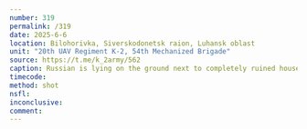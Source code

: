 ```yaml
---
number: 319
permalink: /319
date: 2025-6-6
location: Bilohorivka, Siverskodonetsk raion, Luhansk oblast
unit: "20th UAV Regiment K-2, 54th Mechanized Brigade"
source: https://t.me/k_2army/562
caption: Russian is lying on the ground next to completely ruined house, apparently injured. He first aims AK at his chest, then makes several test shots, and after great deal of hesitation finally shoots himself by aiming around his chin. Camera zooms in on the aftermath
timecode: 
method: shot
nsfl: 
inconclusive: 
comment: 
---
```

<script async src="https://telegram.org/js/telegram-widget.js?22" data-telegram-post="k_2army/562" data-width="100%" data-userpic="false"></script>